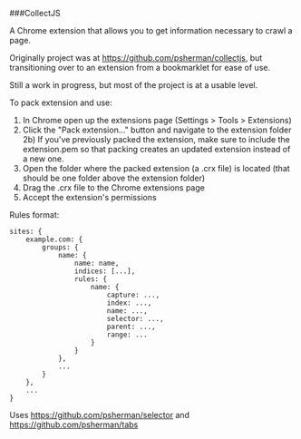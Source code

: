 ###CollectJS

A Chrome extension that allows you to get information necessary to crawl a page.

Originally project was at https://github.com/psherman/collectjs, but transitioning over to an extension from a bookmarklet for ease of use.

Still a work in progress, but most of the project is at a usable level.

To pack extension and use:
1) In Chrome open up the extensions page (Settings > Tools > Extensions)
2) Click the "Pack extension..." button and navigate to the extension folder
2b) If you've previously packed the extension, make sure to include the extension.pem so that packing creates an updated extension instead of a new one.
3) Open the folder where the packed extension (a .crx file) is located (that should be one folder above the extension folder)
4) Drag the .crx file to the Chrome extensions page
5) Accept the extension's permissions

Rules format:

    sites: {
        example.com: {
            groups: {
                name: {
                    name: name,
                    indices: [...],
                    rules: {
                        name: {
                            capture: ...,
                            index: ...,
                            name: ...,
                            selector: ...,
                            parent: ...,
                            range: ...        
                        }
                    }
                },
                ...
            }
        },
        ...
    }


Uses https://github.com/psherman/selector and https://github.com/psherman/tabs
